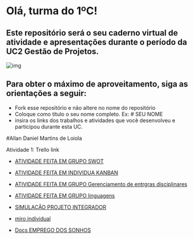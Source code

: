 # Olá, turma do 1ºC! 
## Este repositório será o seu caderno virtual de atividade e apresentações durante o período da UC2 Gestão de Projetos. 

![img](https://blog.acelerato.com/wp-content/uploads/2020/08/5-beneficios-da-gesta%CC%83o-de-projetos-para-a-sua-empresa-1200x640.png)

## Para obter o máximo de aproveitamento, siga as orientações a seguir:

- Fork esse repositório e não altere no nome do repositório
- Coloque como título o seu nome completo. Ex: # SEU NOME
- insira os links dos trabalhos e atividades que você desenvolveu e participou durante esta UC.

#Allan Daniel Martins de Loiola

Atividade 1: Trello link

  * [ATIVIDADE FEITA EM GRUPO SWOT](https://trello.com/invite/b/GOPJrfkO/ATTI3cd42deadf09322bab0ba8b9ad975b8bBA8EB77F/analise-swot-amazon)

  * [ATIVIDADE FEITA EM INDIVIDUA KANBAN](https://trello.com/invite/b/DWSK6XMf/ATTIdc180c25255a2549c00b5f227310cade1D71AEEE/projeto-pessoal)
  
  * [ATIVIDADE FEITA EM GRUPO Gerenciamento de entrgras disciplinares](https://trello.com/b/I1S2d8iI/gerenciamento-de-entregas-disciplinares-1)
    
  * [ATIVIDADE FEITA EM GRUPO linguagens](https://www.canva.com/design/DAGEjciwvGs/vSqc2OGltcH_2QQ1LCnF5w/edit?utm_content=DAGEjciwvGs&utm_campaign=designshare&utm_medium=link2&utm_source=sharebutton)
      
  * [SIMULAÇÂO PROJETO INTEGRADOR](https://www.canva.com/design/DAGCfvKibA4/OlvxCvUgIoPQpSIN0uqHGQ/edit?utm_content=DAGCfvKibA4&utm_campaign=designshare&utm_medium=link2&utm_source=sharebutton)

* [miro individual](https://miro.com/welcomeonboard/WTlBNEY4V1llNWJDZXB4TkJzVDlmdDhmM2cwMjlBNER0WVVkZVVkdVR2U2l0R2lDYjlEWEpaSWJxVVpZbWJBd3wzNDU4NzY0NTgwNTA5MjEwOTQwfDI=?share_link_id=715257422011)
 
* [Docs EMPREGO DOS SONHOS](https://docs.google.com/document/d/1NQuo07bOv4r1kucmR4dLd76vVr8l1oKC0zcTQhGLuFI/edit?usp=sharing)
